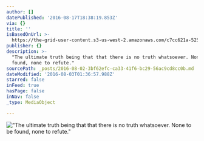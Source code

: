 ```yaml
---
author: []
datePublished: '2016-08-17T18:38:19.853Z'
via: {}
title: ''
isBasedOnUrl: >-
  https://the-grid-user-content.s3-us-west-2.amazonaws.com/c7cc621a-525a-450b-b9ad-3b1bf4a2c1c3.jpg
publisher: {}
description: >-
  "The ultimate truth being that that there is no truth whatsoever. None to be
  found, none to refute."
sourcePath: _posts/2016-08-02-3bf62efc-ca33-41f6-bc29-56ac9cd8cc0b.md
dateModified: '2016-08-03T01:36:57.988Z'
starred: false
inFeed: true
hasPage: false
inNav: false
_type: MediaObject

---
```

!["The ultimate truth being that that there is no truth whatsoever. None to be found, none to refute."](https://imgflo.herokuapp.com/graph/vahj1ThiexotieMo/396c6cecebccfb6d660e6e7bf2be1795/croprotate.jpg?cropheight=3173&cropwidth=2537&degrees=0&input=https%3A%2F%2Fthe-grid-user-content.s3-us-west-2.amazonaws.com%2Fc7cc621a-525a-450b-b9ad-3b1bf4a2c1c3.jpg&x=0&y=0)